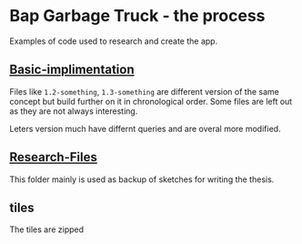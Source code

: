 # Bap Garbage Truck - the process

Examples of code used to research and create the app.

## [Basic-implimentation](./Basic-implimentation/)
Files like `1.2-something`, `1.3-something` are different version of the same concept but build further on it in chronological order. Some files are left out as they are not always interesting.

Leters version much have differnt queries and are overal more modified.

## [Research-Files](./Research-Files/)
This folder mainly is used as backup of sketches for writing the thesis.


## tiles
The tiles are zipped 

